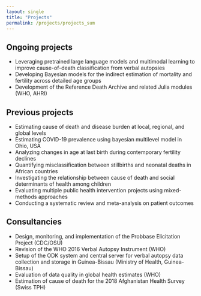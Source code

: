 ```yaml
---
layout: single
title: "Projects"
permalink: /projects/projects_sum
---
```


Ongoing projects
------

- Leveraging pretrained large language models and multimodal learning to improve cause-of-death classification from verbal autopsies
- Developing Bayesian models for the indirect estimation of mortality and fertility across detailed age groups
- Development of the Reference Death Archive and related Julia modules (WHO, AHRI)

Previous projects
------

- Estimating cause of death and disease burden at local, regional, and global levels
- Estimating COVID-19 prevalence using bayesian multilevel model in Ohio, USA
- Analyzing changes in age at last birth during contemporary fertility declines
- Quantifying misclassification between stillbirths and neonatal deaths in African countries
- Investigating the relationship between cause of death and social determinants of health among children
- Evaluating multiple public health intervention projects using mixed-methods approaches
- Conducting a systematic review and meta-analysis on patient outcomes


Consultancies
------
- Design, monitoring, and implementation of the Probbase Elicitation Project (CDC/OSU)
- Revision of the WHO 2016 Verbal Autopsy Instrument (WHO)
- Setup of the ODK system and central server for verbal autopsy data collection and storage in Guinea-Bissau (Ministry of Health, Guinea-Bissau)
- Evaluation of data quality in global health estimates (WHO)
- Estimation of cause of death for the 2018 Afghanistan Health Survey (Swiss TPH)
